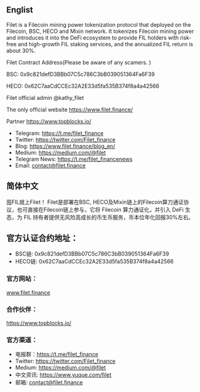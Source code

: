 ## Englist
Filet is a Filecoin mining power tokenization protocol that deployed on the Filecoin, BSC, HECO and Mixin network. It tokenizes Filecoin mining power and introduces it into the DeFi ecosystem to provide FIL holders with risk-free and high-growth FIL staking services, and the annualized FIL return is about 30%. 

Filet Contract Address(Please be aware of any scamers. )

BSC: 0x9c821defD3BBb07C5c786C3bB039051364Fa6F39

HECO: 0x62C7aaCdCCEc32A2E33d5fa535B374f8a4a42566

Filet official admin
@kathy_filet

The only official website
https://www.filet.finance/

Partner
https://www.topblocks.io/

+ Telegram: https://t.me/filet_finance
+ Twitter: https://twitter.com/Filet_finance
+ Blog: https://www.filet.finance/blog_en/
+ Medium: https://medium.com/@filet
+ Telegram News: https://t.me/filet_financenews
+ Email: contact@filet.finance

## 简体中文
囤FIL就上Filet！
Filet是部署在BSC, HECO及Mixin链上的Filecoin算力通证协议，也可直接在Filecoin链上参与，它将 Filecoin 算力通证化，并引入 DeFi 生态，为 FIL 持有者提供无风险高成长的币生币服务，币本位年化回报30%左右。

## 官方认证合约地址：
+ BSC链: 0x9c821defD3BBb07C5c786C3bB039051364Fa6F39
+ HECO链: 0x62C7aaCdCCEc32A2E33d5fa535B374f8a4a42566

### 官方网站：
www.filet.finance

### 合作伙伴：
https://www.topblocks.io/

### 官方渠道：
+ 电报群：https://t.me/filet_finance
+ Twitter: https://twitter.com/Filet_finance
+ Medium: https://medium.com/@filet
+ 中文资讯: https://www.yuque.com/filet
+ 邮箱: contact@filet.finance
